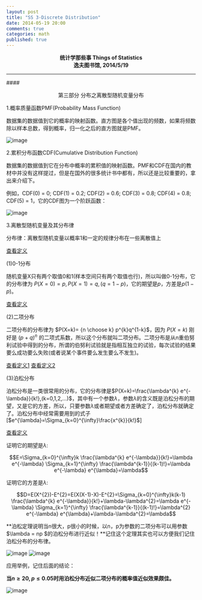 ```yaml
---
layout: post
title: "SS 3-Discrete Distribution"
date: 2014-05-19 20:00
comments: true
categories: math
published: true
---
```


**<center>统计学那些事 Things of Statistics</center>**
**<center>逸夫图书馆, 2014/5/19</center>**

----------

####<center>第三部分 分布之离散型随机变量分布</center>

1.概率质量函数PMF(Probability Mass Function)

数据集的数据值到它的概率的映射函数。直方图是各个值出现的频数，如果将频数除以样本总数，得到概率，归一化之后的直方图就是PMF。

![image](http://hujiaweibujidao.github.io/images/math/pmf.png)

2.累积分布函数CDF(Cumulative Distribution Function)

数据集的数据值到它在分布中概率的累积值的映射函数。PMF和CDF在国内的教材中并没有这样提过，但是在国外的很多统计书中都有，所以还是比较重要的，拿出来介绍下。

例如，CDF(0) = 0; CDF(1) = 0.2; CDF(2) = 0.6; CDF(3) = 0.8; CDF(4) = 0.8; CDF(5) = 1，它的CDF图为一个阶跃函数：

![image](http://hujiaweibujidao.github.io/images/math/cdf.png)

3.离散型随机变量及其分布律

分布律：离散型随机变量以概率1和一定的规律分布在一些离散值上

[查看定义](http://hujiaweibujidao.github.io/images/math/disc0.png)

(1)0-1分布

随机变量X只有两个取值0和1(样本空间只有两个取值也行)，所以叫做0-1分布，它的分布律为
$P(X=0)=p, P(X=1)=q, (q=1-p)$，它的期望是$p$，方差是$p(1-p)$。

[查看定义](http://hujiaweibujidao.github.io/images/math/disc_01.png)

(2)二项分布

二项分布的分布律为 $P(X=k)= {n \choose k} p^{k}q^{1-k}$，因为 $P(X=k)$ 刚好是 $(p+q)^{n}$ 的二项式系数，所以这个分布就叫二项分布。二项分布是从n重伯努利试验中得到的分布，所谓的伯努利试验就是指相互独立的试验，每次试验的结果要么成功要么失败(或者说某个事件要么发生要么不发生)。

[查看定义1](http://hujiaweibujidao.github.io/images/math/disc_binomial.png)
[查看定义2](http://hujiaweibujidao.github.io/images/math/disc_binomial2.png)

(3)泊松分布

泊松分布是一类很常用的分布，它的分布律是$P(X=k)=\frac{\lambda^{k} e^{-\lambda}}{k!},(k=0,1,2,...)$，其中有一个参数$\lambda$，参数$\lambda$的含义既是泊松分布的期望，又是它的方差，所以，只要参数$\lambda$或者期望或者方差确定了，泊松分布就确定了。泊松分布中经常需要用到的式子[$e^{\lambda}=\Sigma_{k=0}^{\infty}\frac{x^{k}}{k!}$]

[查看定义](http://hujiaweibujidao.github.io/images/math/disc_pos.png)

证明它的期望是$\lambda$: 

$$E=\Sigma_{k=0}^{\infty}k \frac{\lambda^{k} e^{-\lambda}}{k!}=\lambda e^{-\lambda} \Sigma_{k=1}^{\infty} \frac{\lambda^{k-1}}{(k-1)!}=\lambda e^{-\lambda} e^{\lambda}=\lambda$$

证明它的方差是$\lambda$:

$$D=E(X^{2})-E^{2}=E(X(X-1)-X)-E^{2}=\Sigma_{k=0}^{\infty}k(k-1) \frac{\lambda^{k} e^{-\lambda}}{k!}+\lambda-\lambda^{2}=\lambda e^{-\lambda} \Sigma_{k=1}^{\infty} \frac{\lambda^{k-1}}{(k-1)!}=\lambda^{2} e^{-\lambda} e^{\lambda}+\lambda-\lambda^{2}=\lambda$$

**泊松定理说明当n很大，p很小的时候，以n，p为参数的二项分布可以用参数$\lambda = np $的泊松分布进行近似！**记住这个定理其实也可以方便我们记住泊松分布的分布律。

![image](http://hujiaweibujidao.github.io/images/math/disc_pos2.png)
![image](http://hujiaweibujidao.github.io/images/math/disc_pos3.png)

应用举例，记住后面的结论：

**当$n \ge 20,p \le 0.05$时用泊松分布近似二项分布的概率值近似效果颇佳。**

![image](http://hujiaweibujidao.github.io/images/math/disc_pos4.png)

